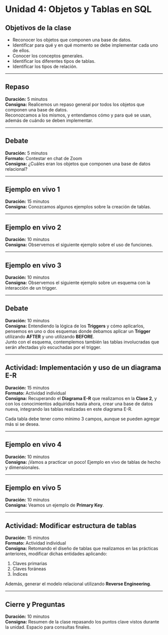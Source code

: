 # Unidad 4: Objetos y Tablas en SQL

## Objetivos de la clase

- Reconocer los objetos que componen una base de datos.
- Identificar para qué y en qué momento se debe implementar cada uno de ellos.
- Conocer los conceptos generales.
- Identificar los diferentes tipos de tablas.
- Identificar los tipos de relación.

---

## Repaso

**Duración:** 5 minutos  
**Consigna:** Realicemos un repaso general por todos los objetos que componen una base de datos.  
Reconozcamos a los mismos, y entendamos cómo y para qué se usan, además de cuándo se deben implementar.

---

## Debate

**Duración:** 5 minutos  
**Formato:** Contestar en chat de Zoom  
**Consigna:** ¿Cuáles eran los objetos que componen una base de datos relacional?

---

## Ejemplo en vivo 1

**Duración:** 15 minutos  
**Consigna:** Conozcamos algunos ejemplos sobre la creación de tablas.

---

## Ejemplo en vivo 2

**Duración:** 10 minutos  
**Consigna:** Observemos el siguiente ejemplo sobre el uso de funciones.

---

## Ejemplo en vivo 3

**Duración:** 10 minutos  
**Consigna:** Observemos el siguiente ejemplo sobre un esquema con la interacción de un trigger.

---

## Debate

**Duración:** 10 minutos  
**Consigna:** Entendiendo la lógica de los **Triggers** y cómo aplicarlos, pensemos en uno o dos esquemas donde debamos aplicar un **Trigger** utilizando **AFTER** y uno utilizando **BEFORE**.  
Junto con el esquema, contemplemos también las tablas involucradas que serán afectadas y/o escuchadas por el trigger.

---

## Actividad: Implementación y uso de un diagrama E-R

**Duración:** 15 minutos  
**Formato:** Actividad individual  
**Consigna:** Recuperando el **Diagrama E-R** que realizamos en la **Clase 2**, y con los conocimientos adquiridos hasta ahora, crear una base de datos nueva, integrando las tablas realizadas en este diagrama E-R.

Cada tabla debe tener como mínimo 3 campos, aunque se pueden agregar más si se desea.

---

## Ejemplo en vivo 4

**Duración:** 10 minutos  
**Consigna:** ¡Vamos a practicar un poco! Ejemplo en vivo de tablas de hecho y dimensionales.

---

## Ejemplo en vivo 5

**Duración:** 10 minutos  
**Consigna:** Veamos un ejemplo de **Primary Key**.

---

## Actividad: Modificar estructura de tablas

**Duración:** 15 minutos  
**Formato:** Actividad individual  
**Consigna:** Retomando el diseño de tablas que realizamos en las prácticas anteriores, modificar dichas entidades aplicando:

1. Claves primarias
2. Claves foráneas
3. Índices

Además, generar el modelo relacional utilizando **Reverse Engineering**.

---

## Cierre y Preguntas

**Duración:** 10 minutos  
**Consigna:** Resumen de la clase repasando los puntos clave vistos durante la unidad. Espacio para consultas finales.
